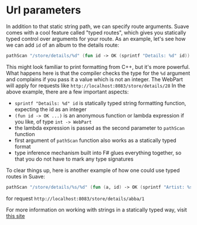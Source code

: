 # Url parameters

In addition to that static string path, we can specify route arguments.
Suave comes with a cool feature called "typed routes", which gives you statically typed control over arguments for your route. As an example, let's see how we can add `id` of an album to the details route:

```fsharp
pathScan "/store/details/%d" (fun id -> OK (sprintf "Details: %d" id))
```

This might look familiar to print formatting from C++, but it's more powerful.
What happens here is that the compiler checks the type for the `%d` argument and complains if you pass it a value which is not an integer.
The WebPart will apply for requests like `http://localhost:8083/store/details/28`
In the above example, there are a few important aspects:
- `sprintf "Details: %d" id` is statically typed string formatting function, expecting the id as an integer 
- `(fun id -> OK ...)` is an anonymous function or lambda expression if you like, of type `int -> WebPart`
- the lambda expression is passed as the second parameter to `pathScan` function
- first argument of `pathScan` function also works as a statically typed format
- type inference mechanism built into F# glues everything together, so that you do not have to mark any type signatures

To clear things up, here is another example of how one could use typed routes in Suave:

```fsharp
pathScan "/store/details/%s/%d" (fun (a, id) -> OK (sprintf "Artist: %s; Id: %d" a id))
```

for request `http://localhost:8083/store/details/abba/1`

For more information on working with strings in a statically typed way, visit [this site](http://fsharpforfunandprofit.com/posts/printf/)
